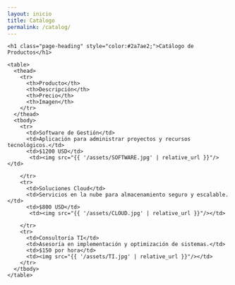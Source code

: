 ```yaml
---
layout: inicio
title: Catálogo
permalink: /catalog/
---
```


<div class="wrapper">

  <main class="page-content">

    <h1 class="page-heading" style="color:#2a7ae2;">Catálogo de Productos</h1>

    <table>
      <thead>
        <tr>
          <th>Producto</th>
          <th>Descripción</th>
          <th>Precio</th>
          <th>Imagen</th>
        </tr>
      </thead>
      <tbody>
        <tr>
          <td>Software de Gestión</td>
          <td>Aplicación para administrar proyectos y recursos tecnológicos.</td>
          <td>$1200 USD</td>
           <td><img src="{{ '/assets/SOFTWARE.jpg' | relative_url }}"/></td>

        </tr>
        <tr>
          <td>Soluciones Cloud</td>
          <td>Servicios en la nube para almacenamiento seguro y escalable.</td>
          <td>$800 USD</td>
           <td><img src="{{ '/assets/CLOUD.jpg' | relative_url }}"/></td>

        </tr>
        <tr>
          <td>Consultoría TI</td>
          <td>Asesoría en implementación y optimización de sistemas.</td>
          <td>$150 por hora</td>
          <td><img src="{{ '/assets/TI.jpg' | relative_url }}"/></td>
        </tr>
      </tbody>
    </table>

  </main>

</div>
